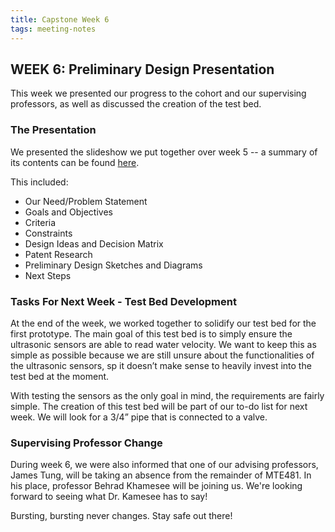 ```yaml
---
title: Capstone Week 6
tags: meeting-notes
---
```

## WEEK 6: Preliminary Design Presentation 

This week we presented our progress to the cohort and our supervising professors, as well as discussed the creation of the test bed. 

### The Presentation 
We presented the slideshow we put together over week 5 -- a summary of its contents can be found [here](). 

This included: 
- Our Need/Problem Statement
- Goals and Objectives 
- Criteria
- Constraints
- Design Ideas and Decision Matrix
- Patent Research
- Preliminary Design Sketches and Diagrams
- Next Steps

### Tasks For Next Week - Test Bed Development
At the end of the week, we worked together to solidify our test bed for the first prototype. The main goal of this test bed is to simply ensure the ultrasonic sensors are able to read water velocity. We want to keep this as simple as possible because we are still unsure about the functionalities of the ultrasonic sensors, sp it doesn’t make sense to heavily invest into the test bed at the moment. 

With testing the sensors as the only goal in mind, the requirements are fairly simple. The creation of this test bed will be part of our to-do list for next week. We will look for a 3/4” pipe that is connected to a valve. 

### Supervising Professor Change 
During week 6, we were also informed that one of our advising professors, James Tung, will be taking an absence from the remainder of MTE481. In his place, professor Behrad Khamesee will be joining us. We're looking forward to seeing what Dr. Kamesee has to say!

Bursting, bursting never changes. Stay safe out there!